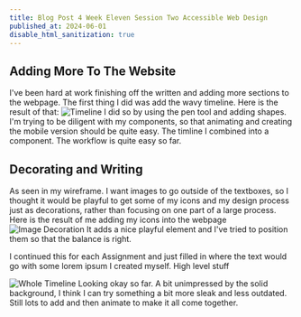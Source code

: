 ```yaml
---
title: Blog Post 4 Week Eleven Session Two Accessible Web Design
published_at: 2024-06-01
disable_html_sanitization: true
---
```

## Adding More To The Website
I've been hard at work finishing off the written and adding more sections to the webpage.
The first thing I did was add the wavy timeline. Here is the result of that:
![Timeline](/w11s2/timeline.jpg)
I did so by using the pen tool and adding shapes. I'm trying to be diligent with my components, so that animating and creating the mobile version should be quite easy. The timline I combined into a component. The workflow is quite easy so far.

## Decorating and Writing
As seen in my wireframe. I want images to go outside of the textboxes, so I thought it would be playful to get some of my icons and my design process just as decorations, rather than focusing on one part of a large process.
Here is the result of me adding my icons into the webpage
![Image Decoration](/w11s2/decorate.PNG)
It adds a nice playful element and I've tried to position them so that the balance is right.

I continued this for each Assignment and just filled in where the text would go with some lorem ipsum I created myself. High level stuff

![Whole Timeline](/w11s2/ipsemimage.PNG)
Looking okay so far. A bit unimpressed by the solid background, I think I can try something a bit more sleak and less outdated. Still lots to add and then animate to make it all come together.



